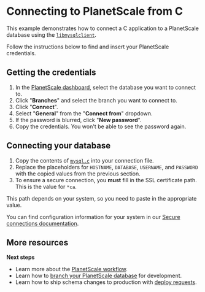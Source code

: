 # Connecting to PlanetScale from C

This example demonstrates how to connect a C application to a PlanetScale database using the [`libmysqlclient`](https://dev.mysql.com/downloads/c-api/).

Follow the instructions below to find and insert your PlanetScale credentials.

## Getting the credentials

1. In the [PlanetScale dashboard](https://app.planetscale.com), select the database you want to connect to.
2. Click "**Branches**" and select the branch you want to connect to.
3. Click "**Connect**".
4. Select "**General**" from the "**Connect from**" dropdown.
5. If the password is blurred, click "**New password**".
6. Copy the credentials. You won't be able to see the password again.

## Connecting your database

1. Copy the contents of [`mysql.c`](https://github.com/planetscale/examples/blob/main/c/mysql.c) into your connection file.
2. Replace the placeholders for `HOSTNAME`, `DATABASE`, `USERNAME`, and `PASSWORD` with the copied values from the previous section.
3. To ensure a secure connection, you **must** fill in the SSL certificate path. This is the value for `*ca`.

This path depends on your system, so you need to paste in the appropriate value.

You can find configuration information for your system in our [Secure connections documentation](/concepts/secure-connections#ca-root-configuration).

## More resources

**Next steps**

- Learn more about the [PlanetScale workflow](https://docs.planetscale.com/concepts/planetscale-workflow).
- Learn how to [branch your PlanetScale database](https://docs.planetscale.com/concepts/branching) for development.
- Learn how to ship schema changes to production with [deploy requests](https://docs.planetscale.com/concepts/deploy-requests).